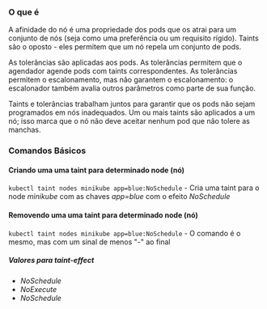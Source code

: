 ### O que é
A afinidade do nó é uma propriedade dos pods que os atrai para um conjunto de nós (seja como uma preferência ou um requisito rígido). Taints são o oposto - eles permitem que um nó repela um conjunto de pods.

As tolerâncias são aplicadas aos pods. As tolerâncias permitem que o agendador agende pods com taints correspondentes. As tolerâncias permitem o escalonamento, mas não garantem o escalonamento: o escalonador também avalia outros parâmetros como parte de sua função.

Taints e tolerâncias trabalham juntos para garantir que os pods não sejam programados em nós inadequados. Um ou mais taints são aplicados a um nó; isso marca que o nó não deve aceitar nenhum pod que não tolere as manchas.


### Comandos Básicos

#### Criando uma uma taint para determinado node (nó)
`kubectl taint nodes minikube app=blue:NoSchedule` - Cria uma taint para o node *minikube* com as chaves *app=blue* com o efeito *NoSchedule*

#### Removendo uma uma taint para determinado node (nó)
`kubectl taint nodes minikube app=blue:NoSchedule` - O comando é o mesmo, mas com um sinal de menos "-" ao final

##### Valores para taint-effect
* *NoSchedule*
* *NoExecute*
* *NoSchedule*
